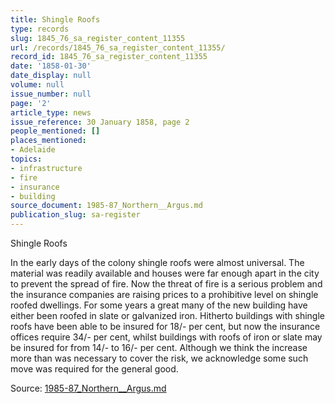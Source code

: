 ```yaml
---
title: Shingle Roofs
type: records
slug: 1845_76_sa_register_content_11355
url: /records/1845_76_sa_register_content_11355/
record_id: 1845_76_sa_register_content_11355
date: '1858-01-30'
date_display: null
volume: null
issue_number: null
page: '2'
article_type: news
issue_reference: 30 January 1858, page 2
people_mentioned: []
places_mentioned:
- Adelaide
topics:
- infrastructure
- fire
- insurance
- building
source_document: 1985-87_Northern__Argus.md
publication_slug: sa-register
---
```


Shingle Roofs

In the early days of the colony shingle roofs were almost universal.  The material was readily available and houses were far enough apart in the city to prevent the spread of fire.  Now the threat of fire is a serious problem and the insurance companies are raising prices to a prohibitive level on shingle roofed dwellings.  For some years a great many of the new building have either been roofed in slate or galvanized iron.  Hitherto buildings with shingle roofs have been able to be insured for 18/- per cent, but now the insurance offices require 34/- per cent, whilst buildings with roofs of iron or slate may be insured for from 14/- to 16/- per cent.  Although we think the increase more than was necessary to cover the risk, we acknowledge some such move was required for the general good.

Source: [1985-87_Northern__Argus.md](/downloads/markdown/1985-87_Northern__Argus.md)
